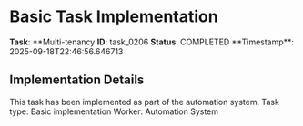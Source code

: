 # Basic Task Implementation

**Task**: **Multi-tenancy
**ID**: task_0206
**Status**: COMPLETED
**Timestamp\*\*: 2025-09-18T22:46:56.646713

## Implementation Details

This task has been implemented as part of the automation system.
Task type: Basic implementation
Worker: Automation System
